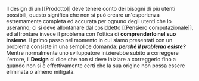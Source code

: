Il design di un [[Prodotto]] deve tenere conto dei bisogni di più utenti possibili, questo significa che non si può creare un'esperienza estremamente completa ed accurata per ognuno degli utenti che lo useranno; ci si deve allontanare dal cosiddetto [[Pensiero computazionale]], ed affrontare invece il problema con l'ottica di **comprenderlo nel suo insieme**.
Il primo passo nel momento in cui siamo presentati con un problema consiste in una semplice domanda: ***perchè il problema esiste?***
Mentre normalmente uno sviluppatore inizierebbe subito a correggere l'errore, il **Design** ci dice che non si deve iniziare a correggerlo fino a quando non si è effettivamente certi che la sua origine non possa essere eliminata o almeno mitigata.

